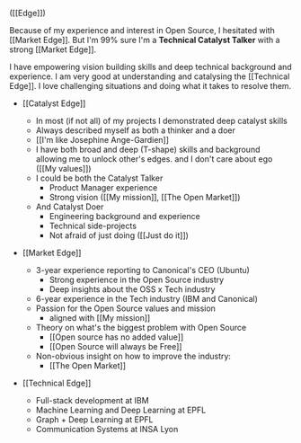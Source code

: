 ([[Edge]])

Because of my experience and interest in Open Source, I hesitated with [[Market Edge]].
But I'm 99% sure I'm a **Technical Catalyst Talker** with a strong [[Market Edge]].

I have empowering vision building skills and deep technical background and experience.
I am very good at understanding and catalysing the [[Technical Edge]].
I love challenging situations and doing what it takes to resolve them.

- [[Catalyst Edge]]
	- In most (if not all) of my projects I demonstrated deep catalyst skills
	- Always described myself as both a thinker and a doer
	- [[I'm like Josephine Ange-Gardien]]
	- I have both broad and deep (T-shape) skills and background allowing me to unlock other's edges. and I don't care about ego ([[My values]])
	- I could be both the Catalyst Talker
		- Product Manager experience
		- Strong vision ([[My mission]], [[The Open Market]])
	- And Catalyst Doer
		- Engineering background and experience
		- Technical side-projects
		- Not afraid of just doing ([[Just do it]])

- [[Market Edge]]
	- 3-year experience reporting to Canonical's CEO (Ubuntu)
		- Strong experience in the Open Source industry
		- Deep insights about the OSS x Tech industry
	- 6-year experience in the Tech industry (IBM and Canonical)
	- Passion for the Open Source values and mission
		- aligned with [[My mission]]
	- Theory on what's the biggest problem with Open Source
		- [[Open source has no added value]]
		- [[Open Source will always be Free]]
	- Non-obvious insight on how to improve the industry:
		- [[The Open Market]]

- [[Technical Edge]]
	- Full-stack development at IBM
	- Machine Learning and Deep Learning at EPFL
	- Graph + Deep Learning at EPFL
	- Communication Systems at INSA Lyon
